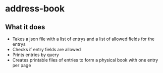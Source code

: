 # address-book

## What it does

- Takes a json file with a list of entrys and a list of allowed fields for the entrys
- Checks if entry fields are allowed
- Prints entries by query
- Creates printable files of entries to form a physical book with one entry per page
